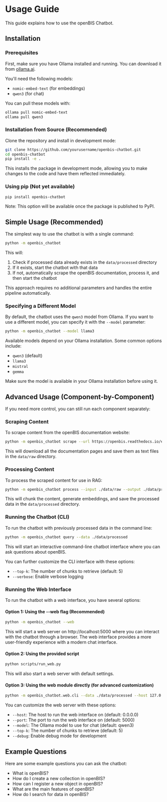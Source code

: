 # Usage Guide

This guide explains how to use the openBIS Chatbot.

## Installation

### Prerequisites

First, make sure you have Ollama installed and running. You can download it from [ollama.ai](https://ollama.ai/).

You'll need the following models:
- `nomic-embed-text` (for embeddings)
- `qwen3` (for chat)

You can pull these models with:
```bash
ollama pull nomic-embed-text
ollama pull qwen3
```

### Installation from Source (Recommended)

Clone the repository and install in development mode:

```bash
git clone https://github.com/yourusername/openbis-chatbot.git
cd openbis-chatbot
pip install -e .
```

This installs the package in development mode, allowing you to make changes to the code and have them reflected immediately.

### Using pip (Not yet available)

```bash
pip install openbis-chatbot
```

Note: This option will be available once the package is published to PyPI.

## Simple Usage (Recommended)

The simplest way to use the chatbot is with a single command:

```bash
python -m openbis_chatbot
```

This will:
1. Check if processed data already exists in the `data/processed` directory
2. If it exists, start the chatbot with that data
3. If not, automatically scrape the openBIS documentation, process it, and then start the chatbot

This approach requires no additional parameters and handles the entire pipeline automatically.

### Specifying a Different Model

By default, the chatbot uses the `qwen3` model from Ollama. If you want to use a different model, you can specify it with the `--model` parameter:

```bash
python -m openbis_chatbot --model llama3
```

Available models depend on your Ollama installation. Some common options include:
- `qwen3` (default)
- `llama3`
- `mistral`
- `gemma`

Make sure the model is available in your Ollama installation before using it.

## Advanced Usage (Component-by-Component)

If you need more control, you can still run each component separately:

### Scraping Content

To scrape content from the openBIS documentation website:

```bash
python -m openbis_chatbot scrape --url https://openbis.readthedocs.io/en/latest/ --output ./data/raw
```

This will download all the documentation pages and save them as text files in the `data/raw` directory.

### Processing Content

To process the scraped content for use in RAG:

```bash
python -m openbis_chatbot process --input ./data/raw --output ./data/processed
```

This will chunk the content, generate embeddings, and save the processed data in the `data/processed` directory.

### Running the Chatbot (CLI)

To run the chatbot with previously processed data in the command line:

```bash
python -m openbis_chatbot query --data ./data/processed
```

This will start an interactive command-line chatbot interface where you can ask questions about openBIS.

You can further customize the CLI interface with these options:
- `--top-k`: The number of chunks to retrieve (default: 5)
- `--verbose`: Enable verbose logging

### Running the Web Interface

To run the chatbot with a web interface, you have several options:

#### Option 1: Using the --web flag (Recommended)

```bash
python -m openbis_chatbot --web
```

This will start a web server on http://localhost:5000 where you can interact with the chatbot through a browser. The web interface provides a more user-friendly experience with a modern chat interface.

#### Option 2: Using the provided script

```bash
python scripts/run_web.py
```

This will also start a web server with default settings.

#### Option 3: Using the web module directly (for advanced customization)

```bash
python -m openbis_chatbot.web.cli --data ./data/processed --host 127.0.0.1 --port 5000
```

You can customize the web server with these options:
- `--host`: The host to run the web interface on (default: 0.0.0.0)
- `--port`: The port to run the web interface on (default: 5000)
- `--model`: The Ollama model to use for chat (default: qwen3)
- `--top-k`: The number of chunks to retrieve (default: 5)
- `--debug`: Enable debug mode for development

## Example Questions

Here are some example questions you can ask the chatbot:

- What is openBIS?
- How do I create a new collection in openBIS?
- How can I register a new object in openBIS?
- What are the main features of openBIS?
- How do I search for data in openBIS?
